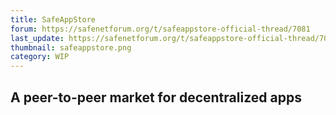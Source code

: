 ```yaml
---
title: SafeAppStore
forum: https://safenetforum.org/t/safeappstore-official-thread/7081
last_update: https://safenetforum.org/t/safeappstore-official-thread/7081/179
thumbnail: safeappstore.png
category: WIP
---
```


## A peer-to-peer market for decentralized apps
